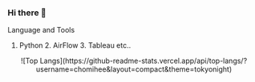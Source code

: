 ### Hi there 👋

Language and Tools
 1. Python 2. AirFlow 3. Tableau etc..

 <div align="center">![Top Langs](https://github-readme-stats.vercel.app/api/top-langs/?username=chomihee&layout=compact&theme=tokyonight)
</div>
